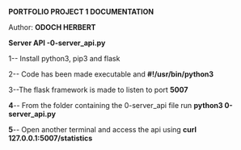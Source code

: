 **PORTFOLIO PROJECT 1 DOCUMENTATION**

Author: **ODOCH HERBERT**

**Server API -0-server_api.py**

1-- Install python3, pip3 and flask

2-- Code has been made executable and  **#!/usr/bin/python3**

3--The flask framework is made to listen to port **5007**

**4**-- From the folder containing the 0-server_api file run **python3 0-server_api.py**

**5**-- Open another terminal and access the api using **curl 127.0.0.1:5007/statistics**
